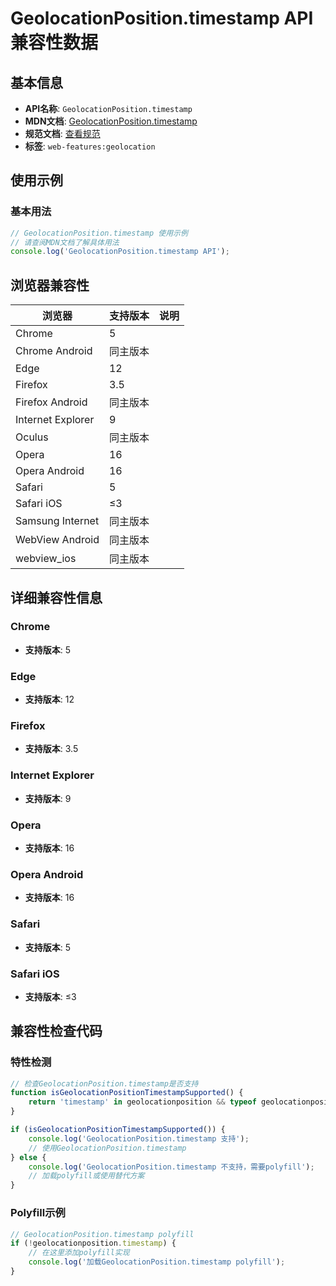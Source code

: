 # GeolocationPosition.timestamp API 兼容性数据

## 基本信息

- **API名称**: `GeolocationPosition.timestamp`
- **MDN文档**: [GeolocationPosition.timestamp](https://developer.mozilla.org/docs/Web/API/GeolocationPosition/timestamp)
- **规范文档**: [查看规范](https://w3c.github.io/geolocation/#timestamp-attribute)
- **标签**: `web-features:geolocation`

## 使用示例

### 基本用法

```javascript
// GeolocationPosition.timestamp 使用示例
// 请查阅MDN文档了解具体用法
console.log('GeolocationPosition.timestamp API');
```

## 浏览器兼容性

| 浏览器 | 支持版本 | 说明 |
|--------|----------|------|
| Chrome | 5 |  |
| Chrome Android | 同主版本 |  |
| Edge | 12 |  |
| Firefox | 3.5 |  |
| Firefox Android | 同主版本 |  |
| Internet Explorer | 9 |  |
| Oculus | 同主版本 |  |
| Opera | 16 |  |
| Opera Android | 16 |  |
| Safari | 5 |  |
| Safari iOS | ≤3 |  |
| Samsung Internet | 同主版本 |  |
| WebView Android | 同主版本 |  |
| webview_ios | 同主版本 |  |

## 详细兼容性信息

### Chrome

- **支持版本**: 5

### Edge

- **支持版本**: 12

### Firefox

- **支持版本**: 3.5

### Internet Explorer

- **支持版本**: 9

### Opera

- **支持版本**: 16

### Opera Android

- **支持版本**: 16

### Safari

- **支持版本**: 5

### Safari iOS

- **支持版本**: ≤3

## 兼容性检查代码

### 特性检测

```javascript
// 检查GeolocationPosition.timestamp是否支持
function isGeolocationPositionTimestampSupported() {
    return 'timestamp' in geolocationposition && typeof geolocationposition.timestamp === 'function';
}

if (isGeolocationPositionTimestampSupported()) {
    console.log('GeolocationPosition.timestamp 支持');
    // 使用GeolocationPosition.timestamp
} else {
    console.log('GeolocationPosition.timestamp 不支持，需要polyfill');
    // 加载polyfill或使用替代方案
}
```

### Polyfill示例

```javascript
// GeolocationPosition.timestamp polyfill
if (!geolocationposition.timestamp) {
    // 在这里添加polyfill实现
    console.log('加载GeolocationPosition.timestamp polyfill');
}
```


